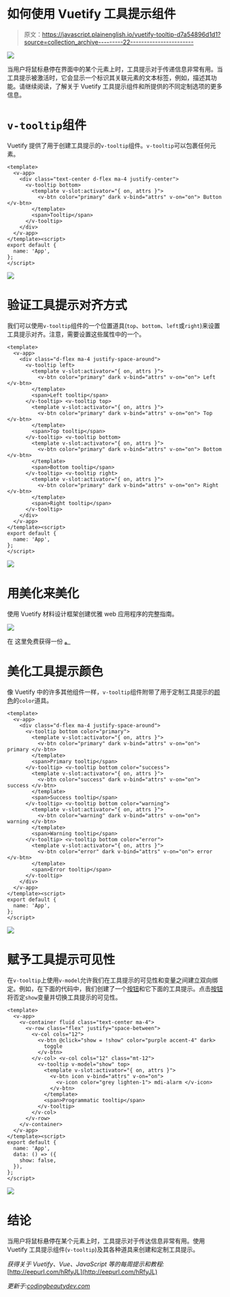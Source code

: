 # 如何使用 Vuetify 工具提示组件

> 原文：<https://javascript.plainenglish.io/vuetify-tooltip-d7a54896d1d1?source=collection_archive---------22----------------------->

![](img/ce06b1718bef56c7ed493b420810957c.png)

当用户将鼠标悬停在界面中的某个元素上时，工具提示对于传递信息非常有用。当工具提示被激活时，它会显示一个标识其关联元素的文本标签，例如，描述其功能。请继续阅读，了解关于 Vuetify 工具提示组件和所提供的不同定制选项的更多信息。

# `v-tooltip`组件

Vuetify 提供了用于创建工具提示的`v-tooltip`组件。`v-tooltip`可以包裹任何元素。

```
<template>
  <v-app>
    <div class="text-center d-flex ma-4 justify-center">
      <v-tooltip bottom>
        <template v-slot:activator="{ on, attrs }">
          <v-btn color="primary" dark v-bind="attrs" v-on="on"> Button </v-btn>
        </template>
        <span>Tooltip</span>
      </v-tooltip>
    </div>
  </v-app>
</template><script>
export default {
  name: 'App',
};
</script>
```

![](img/6e39c86b79077dc5da6b7462be29544d.png)

# 验证工具提示对齐方式

我们可以使用`v-tooltip`组件的一个位置道具(`top`、`bottom`、`left`或`right`)来设置工具提示对齐。注意，需要设置这些属性中的一个。

```
<template>
  <v-app>
    <div class="d-flex ma-4 justify-space-around">
      <v-tooltip left>
        <template v-slot:activator="{ on, attrs }">
          <v-btn color="primary" dark v-bind="attrs" v-on="on"> Left </v-btn>
        </template>
        <span>Left tooltip</span>
      </v-tooltip> <v-tooltip top>
        <template v-slot:activator="{ on, attrs }">
          <v-btn color="primary" dark v-bind="attrs" v-on="on"> Top </v-btn>
        </template>
        <span>Top tooltip</span>
      </v-tooltip> <v-tooltip bottom>
        <template v-slot:activator="{ on, attrs }">
          <v-btn color="primary" dark v-bind="attrs" v-on="on"> Bottom </v-btn>
        </template>
        <span>Bottom tooltip</span>
      </v-tooltip> <v-tooltip right>
        <template v-slot:activator="{ on, attrs }">
          <v-btn color="primary" dark v-bind="attrs" v-on="on"> Right </v-btn>
        </template>
        <span>Right tooltip</span>
      </v-tooltip>
    </div>
  </v-app>
</template><script>
export default {
  name: 'App',
};
</script>
```

![](img/6836a7f3de225df863d695e6b8054467.png)

# 用美化来美化

使用 Vuetify 材料设计框架创建优雅 web 应用程序的完整指南。

![](img/ff271935eabc3e42d8f111285dca7821.png)

在 这里免费获得一份 [**。**](https://mailchi.mp/583226ee0d7b/beautify-with-vuetify)

# 美化工具提示颜色

像 Vuetify 中的许多其他组件一样，`v-tooltip`组件附带了用于定制工具提示的[颜色](https://codingbeautydev.com/blog/vuetify-colors/)的`color`道具。

```
<template>
  <v-app>
    <div class="d-flex ma-4 justify-space-around">
      <v-tooltip bottom color="primary">
        <template v-slot:activator="{ on, attrs }">
          <v-btn color="primary" dark v-bind="attrs" v-on="on"> primary </v-btn>
        </template>
        <span>Primary tooltip</span>
      </v-tooltip> <v-tooltip bottom color="success">
        <template v-slot:activator="{ on, attrs }">
          <v-btn color="success" dark v-bind="attrs" v-on="on"> success </v-btn>
        </template>
        <span>Success tooltip</span>
      </v-tooltip> <v-tooltip bottom color="warning">
        <template v-slot:activator="{ on, attrs }">
          <v-btn color="warning" dark v-bind="attrs" v-on="on"> warning </v-btn>
        </template>
        <span>Warning tooltip</span>
      </v-tooltip> <v-tooltip bottom color="error">
        <template v-slot:activator="{ on, attrs }">
          <v-btn color="error" dark v-bind="attrs" v-on="on"> error </v-btn>
        </template>
        <span>Error tooltip</span>
      </v-tooltip>
    </div>
  </v-app>
</template><script>
export default {
  name: 'App',
};
</script>
```

![](img/df0ec7fdee7bf751181a411f28c07b79.png)

# 赋予工具提示可见性

在`v-tooltip`上使用`v-model`允许我们在工具提示的可见性和变量之间建立双向绑定。例如，在下面的代码中，我们创建了一个[按钮](https://codingbeautydev.com/blog/vuetify-button/)和它下面的工具提示。点击[按钮](https://codingbeautydev.com/blog/vuetify-button/)将否定`show`变量并切换工具提示的可见性。

```
<template>
  <v-app>
    <v-container fluid class="text-center ma-4">
      <v-row class="flex" justify="space-between">
        <v-col cols="12">
          <v-btn @click="show = !show" color="purple accent-4" dark>
            toggle
          </v-btn>
        </v-col> <v-col cols="12" class="mt-12">
          <v-tooltip v-model="show" top>
            <template v-slot:activator="{ on, attrs }">
              <v-btn icon v-bind="attrs" v-on="on">
                <v-icon color="grey lighten-1"> mdi-alarm </v-icon>
              </v-btn>
            </template>
            <span>Programmatic tooltip</span>
          </v-tooltip>
        </v-col>
      </v-row>
    </v-container>
  </v-app>
</template><script>
export default {
  name: 'App',
  data: () => ({
    show: false,
  }),
};
</script>
```

![](img/809ec7e76487965b12ec5cfc3f60dd15.png)

# 结论

当用户将鼠标悬停在某个元素上时，工具提示对于传达信息非常有用。使用 Vuetify 工具提示组件(`v-tooltip`)及其各种道具来创建和定制工具提示。

*获得关于 Vuetify、Vue、JavaScript 等的每周提示和教程:*[http://eepurl.com/hRfyJL](http://eepurl.com/hRfyJL)

*更新于:*[*codingbeautydev.com*](https://codingbeautydev.com/blog/vuetify-tooltip/)